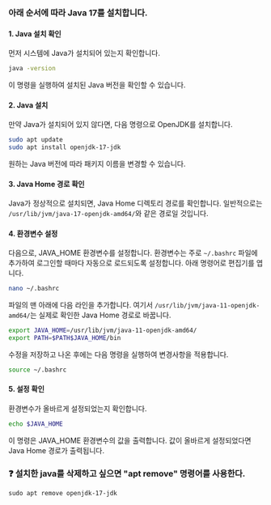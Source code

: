 ### 아래 순서에 따라 Java 17를 설치합니다.

#### 1. Java 설치 확인
   먼저 시스템에 Java가 설치되어 있는지 확인합니다.

   ```bash
   java -version
   ```

   이 명령을 실행하여 설치된 Java 버전을 확인할 수 있습니다.

#### 2. Java 설치
   만약 Java가 설치되어 있지 않다면, 다음 명령으로 OpenJDK를 설치합니다.

   ```bash
   sudo apt update
   sudo apt install openjdk-17-jdk
   ```

   원하는 Java 버전에 따라 패키지 이름을 변경할 수 있습니다.

#### 3. Java Home 경로 확인
   Java가 정상적으로 설치되면, Java Home 디렉토리 경로를 확인합니다. 일반적으로는 `/usr/lib/jvm/java-17-openjdk-amd64/`와 같은 경로일 것입니다.

#### 4. 환경변수 설정
   다음으로, JAVA_HOME 환경변수를 설정합니다. 환경변수는 주로 `~/.bashrc` 파일에 추가하여 로그인할 때마다 자동으로 로드되도록 설정합니다. 아래 명령어로 편집기를 엽니다.

   ```bash
   nano ~/.bashrc
   ```

   파일의 맨 아래에 다음 라인을 추가합니다. 여기서 `/usr/lib/jvm/java-11-openjdk-amd64/`는 실제로 확인한 Java Home 경로로 바꿉니다.

   ```bash
   export JAVA_HOME=/usr/lib/jvm/java-11-openjdk-amd64/
   export PATH=$PATH$JAVA_HOME/bin
   ```

   수정을 저장하고 나온 후에는 다음 명령을 실행하여 변경사항을 적용합니다.

   ```bash
   source ~/.bashrc
   ```

#### 5. 설정 확인
   환경변수가 올바르게 설정되었는지 확인합니다.

   ```bash
   echo $JAVA_HOME
   ```

   이 명령은 JAVA_HOME 환경변수의 값을 출력합니다. 값이 올바르게 설정되었다면 Java Home 경로가 출력됩니다.

### ❓ 설치한 java를 삭제하고 싶으면 "apt remove" 명령어를 사용한다.
`sudo apt remove openjdk-17-jdk`
